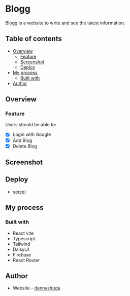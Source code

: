 # Blogg

Blogg is a website to write and see the latest information.

## Table of contents

- [Overview](#overview)
  - [Feature](#feature)
  - [Screenshot](#screenshot)
  - [Deploy](#deploy)
- [My process](#my-process)
  - [Built with](#built-with)
- [Author](#author)

## Overview

### Feature

Users should be able to:

- [x] Login with Google
- [x] Add Blog
- [x] Delete Blog

## Screenshot

## Deploy

- [vercel](https://blogg-denny.vercel.app/)

## My process

### Built with

- React vite
- Typescript
- Tailwind
- DaisyUI
- Firebase
- React Router

## Author

- Website - [dennyshuda](https://github.com/dennyshuda)
